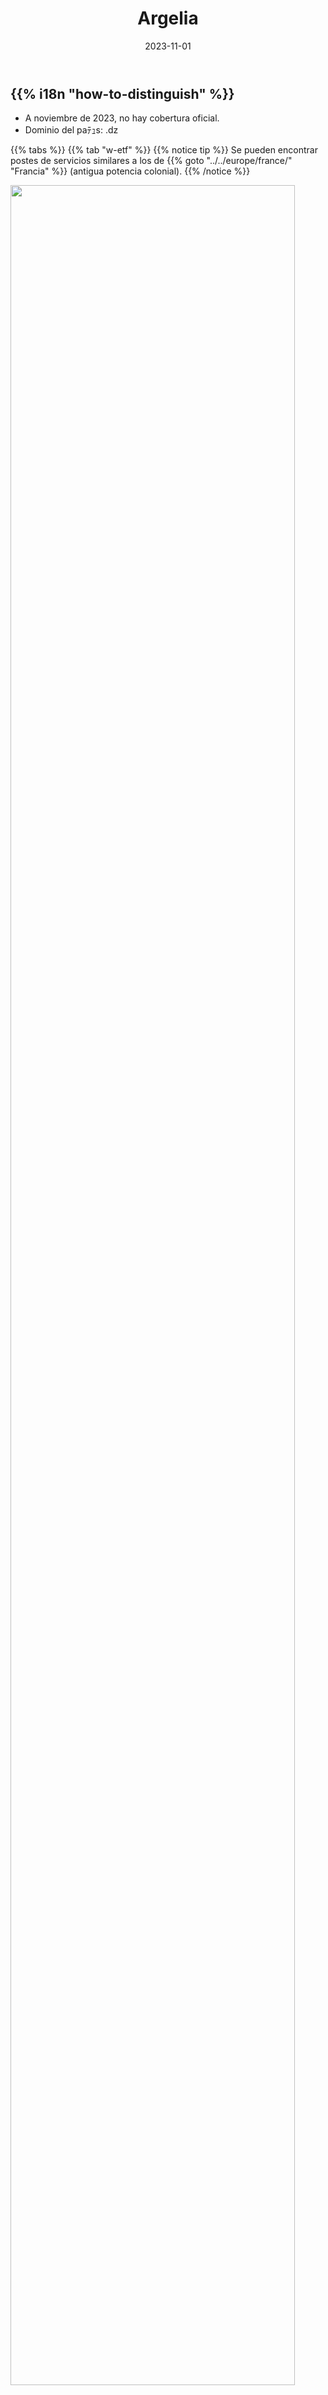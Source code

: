 ﻿---
title: "Argelia"
date: 2023-11-01
lastmod: 2023-11-01
weight: 2000
draft: false
keywords: [""]
sections: [""]
bg: "bg/city.jpg"
flag: "DZ.svg"
no_detaile_info: true
jetro_detail: false
flag_height: "450px"
is_unofficial: true
---

<div class="main-desciption country-description">
    <h2 class="section-title">{{% i18n "how-to-distinguish" %}}</h2>
    <ul class="rule-list">
        <li>A noviembre de 2023, no hay cobertura oficial.</li>
        <li>Dominio del paﾃｭs: .dz</li>
    </ul>
</div>

{{% tabs %}}
{{% tab "w-etf" %}}
{{% notice tip %}}
Se pueden encontrar postes de servicios similares a los de {{% goto "../../europe/france/" "Francia" %}} (antigua potencia colonial).
{{% /notice %}}

<div class="googlemap-if no-margin">
<img src="/rule/africa/algeria/lota_ouzemour.jpg" width="95%">
</div>

{{% notice tip %}}
Al igual que en {{% goto "../../europe/france/" "Francia" %}}, pequeﾃｱas placas amarillas pueden mostrar nﾃｺmeros de carreteras. Tambiﾃｩn pueden aparecer lﾃｭneas discontinuas en las seﾃｱales o en el borde de la calzada, como en Francia.
{{% /notice %}}

<div class="googlemap-if no-margin">
<img src="/rule/africa/algeria/haouayet.jpg" width="95%">
</div>

{{% notice tip %}}
Los montes Atlas se encuentran al norte y el macizo Hoggar (Ahaggar) al sur, por lo que hay muchos paisajes rocosos. La foto probablemente muestra el macizo Hoggar. La costa mediterrﾃ｡nea recibe mﾃ｡s lluvias y es mﾃ｡s verde.
{{% /notice %}}

<div class="googlemap-if no-margin">
<img src="/rule/africa/algeria/algeria_hoggar_assekrem_volcano_0.jpg" width="95%">
</div>

{{% /tab %}}
{{% /tabs %}}

